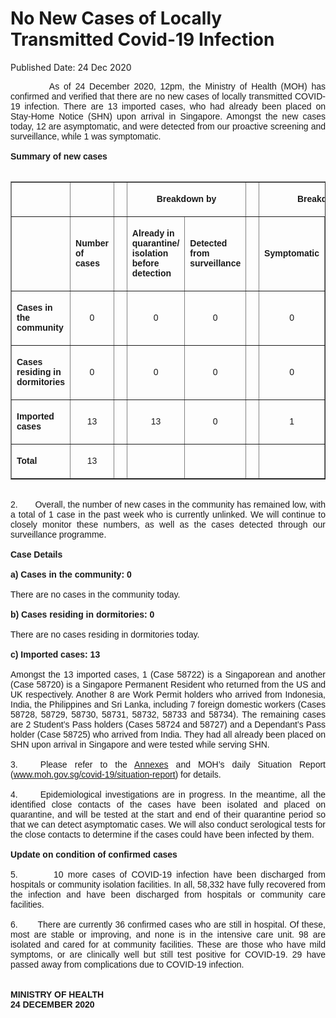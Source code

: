 <html>
    <meta http-equiv="Content-Type" content="text/html; charset=utf-8"/>
    <meta charset="utf-8"/>
    <title>No New Cases of Locally Transmitted Covid-19 Infection</title>
    <body><h1>No New Cases of Locally Transmitted Covid-19 Infection</h1>
    <p>Published Date: 24 Dec 2020</p> <p style="text-align: justify;"><span style="font-family: Arial;"><span style="font-size: 14px;">&nbsp; &nbsp; &nbsp; &nbsp; &nbsp;As of 24 December 2020, 12pm, the Ministry of Health (MOH) has confirmed and verified that there are no new cases of locally transmitted COVID-19 infection. There are 13 imported cases, who had already been placed on Stay-Home Notice (SHN) upon arrival in Singapore. Amongst the new cases today, 12 are asymptomatic, and were detected from our proactive screening and surveillance, while 1 was symptomatic.&nbsp;&nbsp;<br><br><strong>Summary of new cases<br></strong><br></span></span></p><table border="1" cellspacing="0" cellpadding="0" width="605"> <tbody><tr> <td width="129"> <p align="right"><span style="font-family: Arial; font-size: 14px;">&nbsp;</span></p> </td> <td width="60"> <p><span style="font-family: Arial; font-size: 14px;">&nbsp;</span></p> </td> <td width="16" valign="top"> <p><span style="font-family: Arial; font-size: 14px;">&nbsp;</span></p> </td> <td width="192" colspan="2"> <p align="center"><span style="font-family: Arial; font-size: 14px;"><strong>Breakdown by</strong></span></p> </td> <td width="16" valign="top"> <p><span style="font-family: Arial; font-size: 14px;">&nbsp;</span></p> </td> <td width="192" colspan="2"> <p align="center"><span style="font-family: Arial; font-size: 14px;"><strong>Breakdown by</strong></span></p> </td> </tr> <tr> <td width="129"> <p align="right"><span style="font-family: Arial; font-size: 14px;">&nbsp;</span></p> </td> <td width="60"> <p><span style="font-family: Arial; font-size: 14px;"><strong>Number of cases</strong></span></p> </td> <td width="16" valign="top"> <p><span style="font-family: Arial; font-size: 14px;">&nbsp;</span></p> </td> <td width="96"> <p><span style="font-family: Arial; font-size: 14px;"><strong>Already in quarantine/ isolation before detection</strong></span></p> </td> <td width="96"> <p><span style="font-family: Arial; font-size: 14px;"><strong>Detected from surveillance</strong></span></p> </td> <td width="16" valign="top"> <p><span style="font-family: Arial; font-size: 14px;">&nbsp;</span></p> </td> <td width="96"> <p><span style="font-family: Arial; font-size: 14px;"><strong>Symptomatic</strong></span></p> </td> <td width="96"> <p><span style="font-family: Arial; font-size: 14px;"><strong>Asymptomatic</strong></span></p> </td> </tr> <tr> <td width="129"> <p><span style="font-family: Arial; font-size: 14px;"><strong>Cases in the community</strong></span></p> </td> <td width="60"> <p align="center"><span style="font-family: Arial; font-size: 14px;">0</span></p> </td> <td width="16" valign="top"> <p align="center"><span style="font-family: Arial; font-size: 14px;">&nbsp;</span></p> </td> <td width="96"> <p align="center"><span style="font-family: Arial; font-size: 14px;">0</span></p> </td> <td width="96"> <p align="center"><span style="font-family: Arial; font-size: 14px;">0</span></p> </td> <td width="16" valign="top"> <p align="center"><span style="font-family: Arial; font-size: 14px;">&nbsp;</span></p> </td> <td width="96"> <p align="center"><span style="font-family: Arial; font-size: 14px;">0</span></p> </td> <td width="96"> <p align="center"><span style="font-family: Arial; font-size: 14px;">0</span></p> </td> </tr> <tr> <td width="129"> <p><span style="font-family: Arial; font-size: 14px;"><strong>Cases residing in dormitories</strong></span></p> </td> <td width="60"> <p align="center"><span style="font-family: Arial; font-size: 14px;">0</span></p> </td> <td width="16" valign="top"> <p align="center"><span style="font-family: Arial; font-size: 14px;">&nbsp;</span></p> </td> <td width="96"> <p align="center"><span style="font-family: Arial; font-size: 14px;">0</span></p> </td> <td width="96"> <p align="center"><span style="font-family: Arial; font-size: 14px;">0</span></p> </td> <td width="16" valign="top"> <p align="center"><span style="font-family: Arial; font-size: 14px;">&nbsp;</span></p> </td> <td width="96"> <p align="center"><span style="font-family: Arial; font-size: 14px;">0</span></p> </td> <td width="96"> <p align="center"><span style="font-family: Arial; font-size: 14px;">0</span></p> </td> </tr> <tr> <td width="129"> <p><span style="font-family: Arial; font-size: 14px;"><strong>Imported cases</strong></span></p> </td> <td width="60"> <p align="center"><span style="font-family: Arial; font-size: 14px;">13</span></p> </td> <td width="16" valign="top"> <p align="center"><span style="font-family: Arial; font-size: 14px;">&nbsp;</span></p> </td> <td width="96"> <p align="center"><span style="font-family: Arial; font-size: 14px;">13</span></p> </td> <td width="96"> <p align="center"><span style="font-family: Arial; font-size: 14px;">0</span></p> </td> <td width="16" valign="top"> <p align="center"><span style="font-family: Arial; font-size: 14px;">&nbsp;</span></p> </td> <td width="96"> <p align="center"><span style="font-family: Arial; font-size: 14px;">1</span></p> </td> <td width="96"> <p align="center"><span style="font-family: Arial; font-size: 14px;">12</span></p> </td> </tr> <tr> <td width="129"> <p><span style="font-family: Arial; font-size: 14px;"><strong>Total</strong></span></p> </td> <td width="60"> <p align="center"><span style="font-family: Arial; font-size: 14px;">13</span></p> </td> <td width="16" valign="top"> <p align="center"><span style="font-family: Arial; font-size: 14px;">&nbsp;</span></p> </td> <td width="96"> <p align="center"><span style="font-family: Arial; font-size: 14px;">&nbsp;</span></p> </td> <td width="96"> <p align="center"><span style="font-family: Arial; font-size: 14px;">&nbsp;</span></p> </td> <td width="16" valign="top"> <p align="center"><span style="font-family: Arial; font-size: 14px;">&nbsp;</span></p> </td> <td width="96"> <p align="center"><span style="font-family: Arial; font-size: 14px;">&nbsp;</span></p> </td> <td width="96"> <p align="center"><span style="font-family: Arial; font-size: 14px;">&nbsp;</span></p> </td> </tr> </tbody></table><p style="text-align: justify;"><span style="font-family: Arial;"><span style="font-size: 14px;"><br>2.&nbsp; &nbsp; &nbsp; &nbsp;Overall, the number of new cases in the community has remained low, with a total of 1 case in the past week who is currently unlinked. We will continue to closely monitor these numbers, as well as the cases detected through our surveillance programme.<br><br><strong>Case Details<br></strong><br><strong>a) Cases in the community: 0<br></strong><br>There are no cases in the community today.&nbsp;<br><br><strong>b) Cases residing in dormitories: 0<br></strong><br>There are no cases residing in dormitories today.&nbsp;<br><br><strong>c) Imported cases: 13<br></strong><br>Amongst the 13 imported cases, 1 (Case 58722) is a Singaporean and another (Case 58720) is a Singapore Permanent Resident who returned from the US and UK respectively. Another 8 are Work Permit holders who arrived from Indonesia, India, the Philippines and Sri Lanka, including 7 foreign domestic workers (Cases 58728, 58729, 58730, 58731, 58732, 58733 and 58734). The remaining cases are 2 Student’s Pass holders (Cases 58724 and 58727) and a Dependant’s Pass holder (Case 58725) who arrived from India. They had all already been placed on SHN upon arrival in Singapore and were tested while serving SHN.<br><br>3.&nbsp; &nbsp;Please refer to the <a href="/docs/librariesprovider5/pressroom/press-releases/moh-press-release---annex-a-and-b-(24-dec-2020).pdf?sfvrsn=257dd8d1_0" title="Annexes">Annexes</a>&nbsp;and MOH’s daily Situation Report (<a href="http://www.moh.gov.sg/covid-19/situation-report/" title="" class="" target="">www.moh.gov.sg/covid-19/situation-report</a>) for details.&nbsp;<br><br>4.&nbsp; &nbsp; &nbsp; Epidemiological investigations are in progress. In the meantime, all the identified close contacts of the cases have been isolated and placed on quarantine, and will be tested at the start and end of their quarantine period so that we can detect asymptomatic cases. We will also conduct serological tests for the close contacts to determine if the cases could have been infected by them.<br><br><strong>Update on condition of confirmed cases<br></strong><br>5.&nbsp; &nbsp; &nbsp; &nbsp; 10 more cases of COVID-19 infection have been discharged from hospitals or community isolation facilities. In all, 58,332 have fully recovered from the infection and have been discharged from hospitals or community care facilities.&nbsp;<br><br>6.&nbsp; &nbsp; &nbsp; &nbsp;There are currently 36 confirmed cases who are still in hospital. Of these, most are stable or improving, and none is in the intensive care unit. 98 are isolated and cared for at community facilities. These are those who have mild symptoms, or are clinically well but still test positive for COVID-19. 29 have passed away from complications due to COVID-19 infection.&nbsp;<br><br><br><strong>MINISTRY OF HEALTH<br>24 DECEMBER 2020</strong></span></span></p></body>
</html>